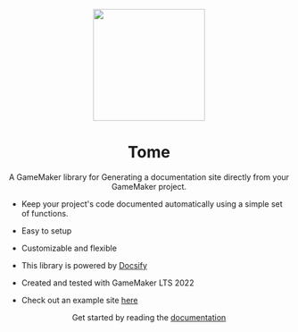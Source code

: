 <p align="center"><img src="https://i.imgur.com/UEey42D.png" style="display:block; margin:auto; width:200px"></p>
<h1 align="center">Tome</h1>

<p align="center">A GameMaker library for Generating a documentation site directly from your GameMaker project. </p>

- Keep your project's code documented automatically using a simple set of functions.

- Easy to setup

- Customizable and flexible

- This library is powered by [Docsify](https://docsify.js.org/#/)

- Created and tested with GameMaker LTS 2022

- Check out an example site [here]([www.cataclysmicstudios.com](https://www.cataclysmicstudios.com/Augury-Docs/#/Augury/))

<p align="center" > 
  Get started by reading the <a href="https://www.cataclysmicstudios.com/Tome-Docs"> documentation </a>
</p>


